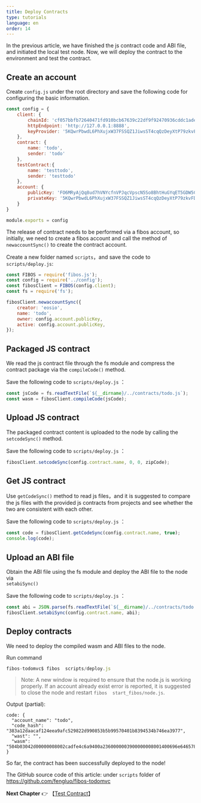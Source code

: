 ```yaml
---
title: Deploy Contracts
type: tutorials
language: en
order: 14
---
```


In the previous article, we have finished the js contract code and ABI file, and initiated the local test node. 
Now, we will deploy the contract to the environment and test the contract.


## Create an account

Create `config.js` under the root directory and save the following code for configuring the basic information.

```javascript
const config = {
    client: {
        chainId: 'cf057bbfb72640471fd910bcb67639c22df9f92470936cddc1ade0e2f2e7dc4f',
        httpEndpoint: 'http://127.0.0.1:8888',
        keyProvider: '5KQwrPbwdL6PhXujxW37FSSQZ1JiwsST4cqQzDeyXtP79zkvFD3'
    },
    contract: {
        name: 'todo',
        sender: 'todo'
    },
    testContract:{
        name: 'testtodo',
        sender: 'testtodo'
    },
    account: {
        publicKey: 'FO6MRyAjQq8ud7hVNYcfnVPJqcVpscN5So8BhtHuGYqET5GDW5CV',
        privateKey: '5KQwrPbwdL6PhXujxW37FSSQZ1JiwsST4cqQzDeyXtP79zkvFD3'
    }
}

module.exports = config
```

The release of contract needs to be performed via a fibos account, so initially, we need to create a fibos account and call the method of `newaccountSync()` to create the contract account.

Create a new folder named `scripts`，and save the code to `scripts/deploy.js`:

```js
const FIBOS = require('fibos.js');
const config = require('../config');
const fibosClient = FIBOS(config.client);
const fs = require('fs');

fibosClient.newaccountSync({
    creator: 'eosio',
    name: 'todo',
    owner: config.account.publicKey,
    active: config.account.publicKey,
});
```



## Packaged JS contract
We read the js contract file through the fs module and compress the contract package via the `compileCode()` method.

Save the following code to `scripts/deploy.js` ：

```js
const jsCode = fs.readTextFile(`${__dirname}/../contracts/todo.js`);
const wasm = fibosClient.compileCode(jsCode);
```

## Upload JS contract
The packaged contract content is uploaded to the node by calling the `setcodeSync()` method.

Save the following code to `scripts/deploy.js` ：

```js
fibosClient.setcodeSync(config.contract.name, 0, 0, zipCode);
```

## Get JS contract 

Use `getCodeSync()` method to read js files，and it is suggested to compare the js files with the provided js contracts from projects and see whether the two are consistent with each other.

Save the following code to `scripts/deploy.js` ：

```js
const code = fibosClient.getCodeSync(config.contract.name, true);
console.log(code);
```

## Upload an ABI file

Obtain the ABI file using the fs module and deploy the ABI file to the node via  
`setabiSync()` 

Save the following code to `scripts/deploy.js` ：

```js
const abi = JSON.parse(fs.readTextFile(`${__dirname}/../contracts/todo.js`));
fibosClient.setabiSync(config.contract.name, abi);
```


## Deploy contracts

We need to deploy the compiled wasm and ABI files to the node.


Run command 

```javascript
fibos-todomvc$ fibos  scripts/deploy.js
```

> Note: A new window is required to ensure that the node.js is working properly. If an account already exist error is reported, it is suggested to close the node and restart `fibos  start_fibos/node.js`.

Output (partial):

```
code: {
  "account_name": "todo",
  "code_hash": "383a12daacaf124eea9afc529822d990853b5b99570401b8394534b746ea3977",
  "wast": "",
  "wasm": "504b03042d00000008002cadfe4c6a9400a2360000003900000008001400696e6465782e6a7301001000000000000000000000000000000000004bad28c82f2a29d6cbc854b055282d4e2d52b0b55348cecf2bcecf49d54b2d2aca2fd250cfcc0389941425269758a9eb8055695a0300504b010200001400000008002cadfe4c6a9400a23600000039000000080000000000000001000000000000000000696e6465782e6a73504b0506000000000100010036000000700000000000"
}

```

So far, the contract has been successfully deployed to the node! 

The GitHub source code of this article: under `scripts` folder of 
<https://github.com/fengluo/fibos-todomvc> 

**Next Chapter**
👉 【[Test Contract](./tutorials-testcase.html)】

